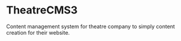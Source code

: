 # TheatreCMS3
Content management system for theatre company to simply content creation for their website.
